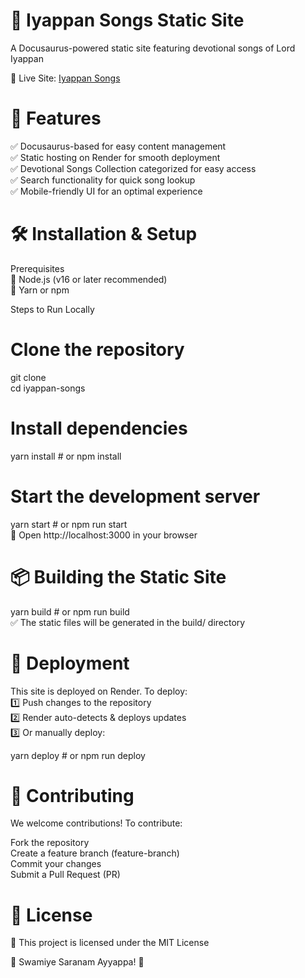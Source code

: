 # 🎵 Iyappan Songs Static Site
A Docusaurus-powered static site featuring devotional songs of Lord Iyappan

🔗 Live Site: [Iyappan Songs](https://iyappansongs.onrender.com)

# 🚀 Features</br>
✅ Docusaurus-based for easy content management</br>
✅ Static hosting on Render for smooth deployment</br>
✅ Devotional Songs Collection categorized for easy access</br>
✅ Search functionality for quick song lookup</br>
✅ Mobile-friendly UI for an optimal experience</br>

# 🛠 Installation & Setup</br>
Prerequisites</br>
📌 Node.js (v16 or later recommended)</br>
📌 Yarn or npm</br>

Steps to Run Locally</br>

# Clone the repository </br>
git clone <repository-url></br>
cd iyappan-songs</br>

# Install dependencies </br>
yarn install  # or npm install</br>

# Start the development server</br>
yarn start  # or npm run start</br>
🔗 Open http://localhost:3000 in your browser</br>

# 📦 Building the Static Site</br>

yarn build  # or npm run build</br>
✅ The static files will be generated in the build/ directory</br>

# 🚀 Deployment</br>
This site is deployed on Render. To deploy:</br>
1️⃣ Push changes to the repository</br>
2️⃣ Render auto-detects & deploys updates</br>
3️⃣ Or manually deploy:</br>

yarn deploy  # or npm run deploy</br>

# 🤝 Contributing</br>

We welcome contributions! To contribute:</br>

Fork the repository</br>
Create a feature branch (feature-branch)</br>
Commit your changes</br>
Submit a Pull Request (PR)</br>
# 📜 License</br>
📝 This project is licensed under the MIT License</br>

🙏 Swamiye Saranam Ayyappa! 🙏
